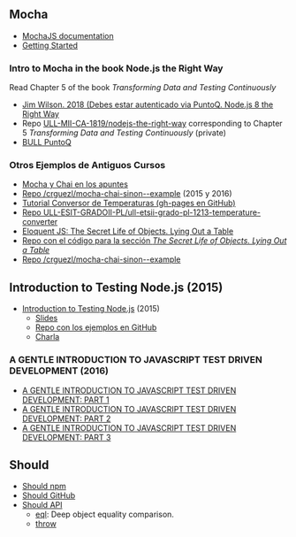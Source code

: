 ## Mocha

* [MochaJS documentation](http://mochajs.org/)
* [Getting Started](http://mochajs.org/#getting-started)

### Intro to Mocha in the book Node.js the Right Way

Read Chapter 5 of the book *Transforming Data and Testing Continuously* 

* <a href="https://puntoq.ull.es/permalink/f/15vbjs7/ullsfx4340000000247287">Jim Wilson. 2018 (Debes estar autenticado via PuntoQ. Node.js 8 the Right Way</a>
* Repo [ULL-MII-CA-1819/nodejs-the-right-way](https://github.com/ULL-MII-CA-1819/nodejs-the-right-way/tree/master/transforming-data-and-testing-continuously-chapter-5) corresponding to Chapter 5 *Transforming Data 
and Testing Continuously* (private)
* [BULL PuntoQ](https://www.ull.es/servicios/biblioteca/servicios/puntoq/)

### Otros Ejemplos de Antiguos Cursos

* [Mocha y Chai en los apuntes](https://crguezl.github.io/pl-html/node9.html#SECTION041200190000000000000)
* [Repo /crguezl/mocha-chai-sinon--example](https://github.com/crguezl/mocha-chai-sinon--example) (2015 y 2016)
* [Tutorial Conversor de Temperaturas (gh-pages en GitHub)](http://crguezl.github.io/pl-html/node9.html)
* [Repo ULL-ESIT-GRADOII-PL/ull-etsii-grado-pl-1213-temperature-converter](https://github.com/ULL-ESIT-GRADOII-PL/ull-etsii-grado-pl-1213-temperature-converter)
* [Eloquent JS: The Secret Life of Objects. Lying Out a Table](http://eloquentjavascript.net/06_object.html##h_36C2FHHi44)
* [Repo con el código para la sección *The Secret Life of Objects. Lying Out a Table*](https://github.com/ULL-ESIT-DSI-1617/oop-eloquentjs-example)
* [Repo /crguezl/mocha-chai-sinon--example](https://github.com/crguezl/mocha-chai-sinon--example)

## Introduction to Testing Node.js (2015)

* [Introduction to Testing Node.js](https://youtu.be/u2XCdkL4bWI) (2015)
  - [Slides](http://training.strongloop.com/testing-node#/)
  - [Repo con los ejemplos en GitHub](https://github.com/jakerella/node-unit-tests)
  - [Charla](https://youtu.be/u2XCdkL4bWI)

### A GENTLE INTRODUCTION TO JAVASCRIPT TEST DRIVEN DEVELOPMENT (2016)

* [A GENTLE INTRODUCTION TO JAVASCRIPT TEST DRIVEN DEVELOPMENT: PART 1](http://jrsinclair.com/articles/2016/gentle-introduction-to-javascript-tdd-intro/)
* [A GENTLE INTRODUCTION TO JAVASCRIPT TEST DRIVEN DEVELOPMENT: PART 2](http://jrsinclair.com/articles/2016/gentle-introduction-to-javascript-tdd-ajax/)
* [A GENTLE INTRODUCTION TO JAVASCRIPT TEST DRIVEN DEVELOPMENT: PART 3](http://jrsinclair.com/articles/2016/gentle-introduction-to-javascript-tdd-html-dom/)

## Should

* [Should npm](https://www.npmjs.com/package/should)
* [Should GitHub](https://github.com/shouldjs/should.js)
* [Should API](https://shouldjs.github.io/)
  - [eql](https://shouldjs.github.io/#assertion-eql): Deep object equality comparison.
  - [throw](https://shouldjs.github.io/#assertion-throw)
